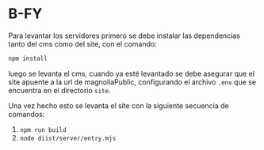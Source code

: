 # B-FY

Para levantar los servidores primero se debe instalar las dependencias tanto del
cms como del site, con el comando:

```sh
npm install
```

luego se levanta el cms, cuando ya esté levantado se debe asegurar
que el site apuente a la url de magnoliaPublic, configurando el archivo `.env`
que se encuentra en el directorio `site`.

Una vez hecho esto se levanta el site con la siguiente secuencia de comandos:

1. `npm run build`
2. `node diist/server/entry.mjs`
